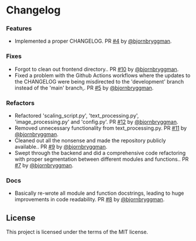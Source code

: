 # Changelog

### Features

* Implemented a proper CHANGELOG. PR [#4](https://github.com/bjornbryggman/EU4-Modding-Tools/pull/4) by [@bjornbryggman](https://github.com/bjornbryggman).

### Fixes

* Forgot to clean out frontend directory.. PR [#10](https://github.com/bjornbryggman/eu4_modding_tools/pull/10) by [@bjornbryggman](https://github.com/bjornbryggman).
* Fixed a problem with the Github Actions workflows where the updates to the CHANGELOG were being misdirected to  the 'development' branch instead of the 'main' branch,. PR [#5](https://github.com/bjornbryggman/EU4-Modding-Tools/pull/5) by [@bjornbryggman](https://github.com/bjornbryggman).

### Refactors

* Refactored 'scaling_script.py', 'text_processing.py', 'image_processing.py' and 'config.py'. PR [#12](https://github.com/bjornbryggman/eu4_modding_tools/pull/12) by [@bjornbryggman](https://github.com/bjornbryggman).
* Removed unnecessary functionality from text_processing.py. PR [#11](https://github.com/bjornbryggman/eu4_modding_tools/pull/11) by [@bjornbryggman](https://github.com/bjornbryggman).
* Cleaned out all the nonsense and made the repository publicly available.. PR [#9](https://github.com/bjornbryggman/eu4_modding_tools/pull/9) by [@bjornbryggman](https://github.com/bjornbryggman).
* Swept through the backend and did a comprehensive code refactoring with proper segmentation between different modules and functions.. PR [#7](https://github.com/bjornbryggman/EU4-Modding-Tools/pull/7) by [@bjornbryggman](https://github.com/bjornbryggman).

### Docs

* Basically re-wrote all module and function docstrings, leading to huge improvements in code readability. PR [#8](https://github.com/bjornbryggman/EU4-Modding-Tools/pull/8) by [@bjornbryggman](https://github.com/bjornbryggman).

## License

This project is licensed under the terms of the MIT license.
